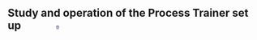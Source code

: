 ## Study and operation of the Process Trainer set up  &nbsp; &nbsp; &nbsp; &nbsp; &nbsp; &nbsp; <img src="images/iitkgp.png" width="3%" />
